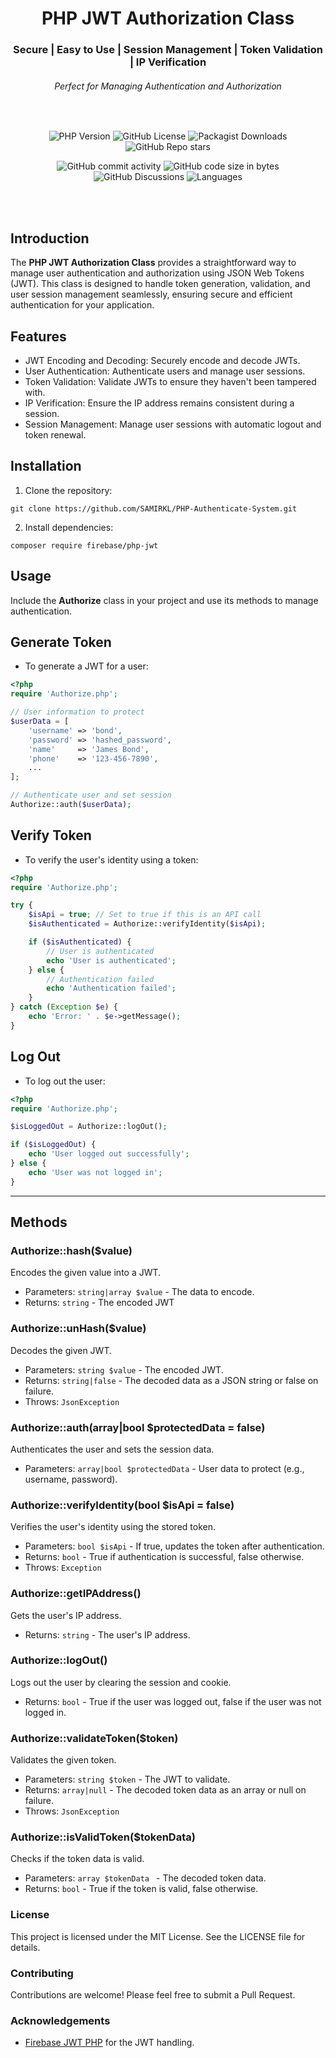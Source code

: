 <div align="center" style="text-align: center">

# PHP JWT Authorization Class
### Secure | Easy to Use | Session Management | Token Validation | IP Verification
###### Perfect for Managing Authentication and Authorization
</div>
<br />
<div align="center" style="text-align: center">

![PHP Version](https://img.shields.io/badge/php-^7.4%20|%20^8.0-blue?style=for-the-badge&color=%388E3C)
![GitHub License](https://img.shields.io/github/license/your-username/your-repo-name?style=for-the-badge&color=%388E3C)
![Packagist Downloads](https://img.shields.io/packagist/dt/your-username/your-repo-name?style=for-the-badge&color=%388E3C)
![GitHub Repo stars](https://img.shields.io/github/stars/your-username/your-repo-name?style=for-the-badge&color=%388E3C)

</div>

<div align="center" style="text-align: center">

![GitHub commit activity](https://img.shields.io/github/commit-activity/t/your-username/your-repo-name?style=for-the-badge&color=%23303F9F)
![GitHub code size in bytes](https://img.shields.io/github/languages/code-size/your-username/your-repo-name?style=for-the-badge&color=%23303F9F)
![GitHub Discussions](https://img.shields.io/github/discussions/your-username/your-repo-name?style=for-the-badge&color=%23303F9F)
![Languages](https://img.shields.io/badge/01-languages?label=languages&style=for-the-badge&color=%23303F9F)

</div>

<br />
<br />

## Introduction

The **PHP JWT Authorization Class** provides a straightforward way to manage user authentication and authorization using JSON Web Tokens (JWT). This class is designed to handle token generation, validation, and user session management seamlessly, ensuring secure and efficient authentication for your application.

## Features
- JWT Encoding and Decoding: Securely encode and decode JWTs.
- User Authentication: Authenticate users and manage user sessions.
- Token Validation: Validate JWTs to ensure they haven't been tampered with.
- IP Verification: Ensure the IP address remains consistent during a session.
- Session Management: Manage user sessions with automatic logout and token renewal.

## Installation
1. Clone the repository:
```
git clone https://github.com/SAMIRKL/PHP-Authenticate-System.git
```
2. Install dependencies:
```
composer require firebase/php-jwt
```
## Usage
Include the **Authorize** class in your project and use its methods to manage authentication.
## Generate Token
- To generate a JWT for a user:
```php
<?php
require 'Authorize.php';

// User information to protect
$userData = [
    'username' => 'bond',
    'password' => 'hashed_password',
    'name'     => 'James Bond',
    'phone'    => '123-456-7890',
    ...
];

// Authenticate user and set session
Authorize::auth($userData);
```
## Verify Token
- To verify the user's identity using a token:
```php
<?php
require 'Authorize.php';

try {
    $isApi = true; // Set to true if this is an API call
    $isAuthenticated = Authorize::verifyIdentity($isApi);

    if ($isAuthenticated) {
        // User is authenticated
        echo 'User is authenticated';
    } else {
        // Authentication failed
        echo 'Authentication failed';
    }
} catch (Exception $e) {
    echo 'Error: ' . $e->getMessage();
}

```
## Log Out
- To log out the user:
```php
<?php
require 'Authorize.php';

$isLoggedOut = Authorize::logOut();

if ($isLoggedOut) {
    echo 'User logged out successfully';
} else {
    echo 'User was not logged in';
}

```
---
## Methods
### Authorize::hash($value)
Encodes the given value into a JWT.
- Parameters: `string|array $value` - The data to encode.
- Returns: `string` - The encoded JWT
### Authorize::unHash($value)
Decodes the given JWT.
- Parameters: `string $value` - The encoded JWT.
- Returns: `string|false` - The decoded data as a JSON string or false on failure.
- Throws: `JsonException`
### Authorize::auth(array|bool $protectedData = false)
Authenticates the user and sets the session data.
- Parameters: `array|bool $protectedData` - User data to protect (e.g., username, password).
### Authorize::verifyIdentity(bool $isApi = false)
Verifies the user's identity using the stored token.
- Parameters: `bool $isApi` - If true, updates the token after authentication.
- Returns: `bool` - True if authentication is successful, false otherwise.
- Throws: `Exception`
### Authorize::getIPAddress()
Gets the user's IP address.
- Returns: `string` - The user's IP address.
### Authorize::logOut()
Logs out the user by clearing the session and cookie.
- Returns: `bool` - True if the user was logged out, false if the user was not logged in.
### Authorize::validateToken($token)
Validates the given token.
- Parameters: `string $token` - The JWT to validate.
- Returns: `array|null` - The decoded token data as an array or null on failure.
- Throws: `JsonException`
### Authorize::isValidToken($tokenData)
Checks if the token data is valid.
- Parameters: `array $tokenData ` - The decoded token data.
- Returns: `bool` - True if the token is valid, false otherwise.
### License
This project is licensed under the MIT License. See the LICENSE file for details.
### Contributing
Contributions are welcome! Please feel free to submit a Pull Request.
### Acknowledgements
- [Firebase JWT PHP](https://github.com/firebase/php-jwt) for the JWT handling.
